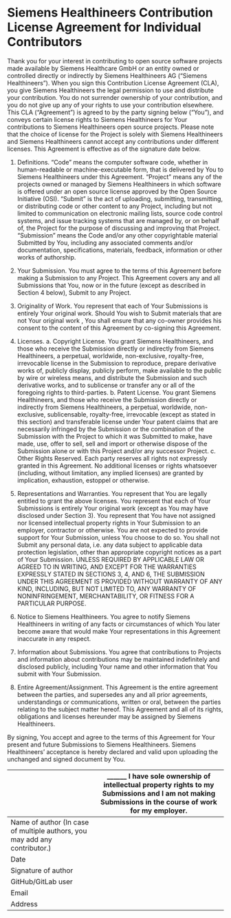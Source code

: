 <!--
SPDX-FileCopyrightText: © 2024 Siemens Healthcare GmbH
SPDX-License-Identifier: MIT
-->

# Siemens Healthineers Contribution License Agreement for Individual Contributors

Thank you for your interest in contributing to open source software projects made available by Siemens Healthcare GmbH or an entity owned or controlled directly or indirectly by Siemens Healthineers AG (“Siemens Healthineers”). When you sign this Contribution License Agreement (CLA), you give Siemens Healthineers the legal permission to use and distribute your contribution. You do not surrender ownership of your contribution, and you do not give up any of your rights to use your contribution elsewhere.
This CLA (“Agreement”) is agreed to by the party signing below (“You”), and conveys certain license rights to Siemens Healthineers for Your contributions to Siemens Healthineers open source projects. Please note that the choice of license for the Project is solely with Siemens Healthineers and Siemens Healthineers cannot accept any contributions under different licenses.
This Agreement is effective as of the signature date below.

1.	Definitions.
“Code” means the computer software code, whether in human-readable or machine-executable form, that is delivered by You to Siemens Healthineers under this Agreement.
“Project” means any of the projects owned or managed by Siemens Healthineers in which software is offered under an open source license approved by the Open Source Initiative (OSI).
“Submit” is the act of uploading, submitting, transmitting, or distributing code or other content to any Project, including but not limited to communication on electronic mailing lists, source code control systems, and issue tracking systems that are managed by, or on behalf of, the Project for the purpose of discussing and improving that Project.
“Submission” means the Code and/or any other copyrightable material Submitted by You, including any associated comments and/or documentation, specifications, materials, feedback, information or other works of authorship.

2.	Your Submission. You must agree to the terms of this Agreement before making a Submission to any Project. This Agreement covers any and all Submissions that You, now or in the future (except as described in Section 4 below), Submit to any Project.

3.	Originality of Work. You represent that each of Your Submissions is entirely Your original work. Should You wish to Submit materials that are not Your original work , You shall ensure that any co-owner provides his consent to the content of this Agreement by co-signing this Agreement.

4.	Licenses.
a.	Copyright License. You grant Siemens Healthineers, and those who receive the Submission directly or indirectly from Siemens Healthineers, a perpetual, worldwide, non-exclusive, royalty-free, irrevocable license in the Submission to reproduce, prepare derivative works of, publicly display, publicly perform, make available to the public by wire or wireless means, and distribute the Submission and such derivative works, and to sublicense or transfer any or all of the foregoing rights to third-parties.
b.	Patent License. You grant Siemens Healthineers, and those who receive the Submission directly or indirectly from Siemens Healthineers, a perpetual, worldwide, non-exclusive, sublicensable, royalty-free, irrevocable (except as stated in this section) and transferable license under Your patent claims that are necessarily infringed by the Submission or the combination of the Submission with the Project to which it was Submitted to make, have made, use, offer to sell, sell and import or otherwise dispose of the Submission alone or with this Project and/or any successor Project.
c.	Other Rights Reserved. Each party reserves all rights not expressly granted in this Agreement. No additional licenses or rights whatsoever (including, without limitation, any implied licenses) are granted by implication, exhaustion, estoppel or otherwise.

5.	Representations and Warranties. You represent that You are legally entitled to grant the above licenses. You represent that each of Your Submissions is entirely Your original work (except as You may have disclosed under Section 3). You represent that You have not assigned nor licensed intellectual property rights in Your Submission to an employer, contractor or otherwise. You are not expected to provide support for Your Submission, unless You choose to do so. You shall not Submit any personal data, i.e. any data subject to applicable data protection legislation, other than appropriate copyright notices as a part of Your Submission.
UNLESS REQUIRED BY APPLICABLE LAW OR AGREED TO IN WRITING, AND EXCEPT FOR THE WARRANTIES EXPRESSLY STATED IN SECTIONS 3, 4, AND 6, THE SUBMISSION UNDER THIS AGREEMENT IS PROVIDED WITHOUT WARRANTY OF ANY KIND, INCLUDING, BUT NOT LIMITED TO, ANY WARRANTY OF NONINFRINGEMENT, MERCHANTABILITY, OR FITNESS FOR A PARTICULAR PURPOSE.

6.	Notice to Siemens Healthineers. You agree to notify Siemens Healthineers in writing of any facts or circumstances of which You later become aware that would make Your representations in this Agreement inaccurate in any respect.

7.	Information about Submissions. You agree that contributions to Projects and information about contributions may be maintained indefinitely and disclosed publicly, including Your name and other information that You submit with Your Submission.

8.	Entire Agreement/Assignment. This Agreement is the entire agreement between the parties, and supersedes any and all prior agreements, understandings or communications, written or oral, between the parties relating to the subject matter hereof. This Agreement and all of its rights, obligations and licenses hereunder may be assigned by Siemens Healthineers.

By signing, You accept and agree to the terms of this Agreement for Your present and future Submissions to Siemens Healthineers. Siemens Healthineers’ acceptance is hereby declared and valid upon uploading the unchanged and signed document by You.

|                                                                            | ______ I have sole ownership of intellectual property rights to my Submissions and I am not making Submissions in the course of work for my employer. |
| -------------------------------------------------------------------------- | ----------------------------------------------------------------------------------------------------------------------------------------------------- |
| Name of author (In case of multiple authors, you may add any contributor.) |                                                                                                                                                       |
| Date                                                                       |                                                                                                                                                       |
| Signature of author                                                        |                                                                                                                                                       |
| GitHub/GitLab user                                                         |                                                                                                                                                       |
| Email                                                                      |                                                                                                                                                       |
| Address                                                                    |                                                                                                                                                       |




